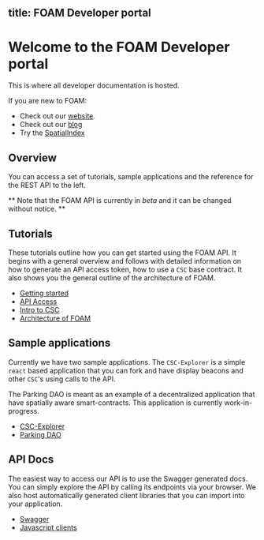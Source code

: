 title: FOAM Developer portal
---

# Welcome to the FOAM Developer portal

This is where all developer documentation is hosted.

If you are new to FOAM:

+ Check out our [website](https://foam.space).
+ Check out our [blog](https://blog.foam.space)
+ Try the [SpatialIndex](https://beta.foam.space)

## Overview

You can access a set of tutorials, sample applications and the reference for the REST API to the left.

** Note that the FOAM API is currently in _beta_ and it can be changed without notice. **

## Tutorials

These tutorials outline how you can get started using the FOAM API. It begins with a general overview and follows with detailed information on how to generate an API access token, how to use a `CSC` base contract. It also shows you the general outline of the architecture of FOAM.

+ [Getting started](tutorials/getting_started.html)
+ [API Access](tutorials/intro_to_api.html)
+ [Intro to CSC](tutorials/intro_to_csc.html)
+ [Architecture of FOAM](tutorials/architecture.html)

## Sample applications

Currently we have two sample applications. The `CSC-Explorer` is a simple `react` based application that you can fork and have display beacons and other `CSC`'s using calls to the API.

The Parking DAO is meant as an example of a decentralized application that have spatially aware smart-contracts. This application is currently work-in-progress.

+ [CSC-Explorer](sampleApplications/csc-explorer.html)
+ [Parking DAO](sampleApplications/chanterelle.html)

## API Docs

The easiest way to access our API is to use the Swagger generated docs. You can simply explore the API by calling its endpoints via your browser. We also host automatically generated client libraries that you can import into your application.
+ [Swagger](swagger/ui.html)
+ [Javascript clients](swagger/intro.html)

